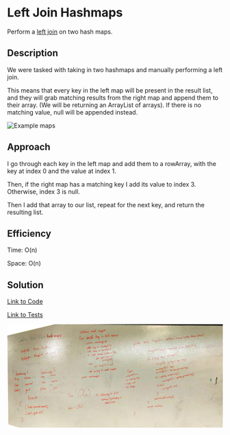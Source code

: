 # Left Join Hashmaps

Perform a [left join](https://www.tutorialspoint.com/sql/sql-left-joins.htm) on two hash maps. 

## Description

We were tasked with taking in two hashmaps and manually performing a left join. 

This means that every key in the left map will be present in the result list, and they will grab matching results 
from the right map and append them to their array. (We will be returning an ArrayList of arrays). If there is no 
matching value, null will be appended instead. 

![Example maps](https://codefellows.github.io/common_curriculum/data_structures_and_algorithms/Code_401/class-33/dsa-33-io-table.png)

## Approach

I go through each key in the left map and add them to a rowArray, with the key at index 0 and the value at index 1. 

Then, if the right map has a matching key I add its value to index 3. Otherwise, index 3 is null. 

Then I add that array to our list, repeat for the next key, and return the resulting list. 

## Efficiency

Time: O(n)

Space: O(n)

## Solution

[Link to Code](../code401Challenges/src/main/java/leftJoin/LeftJoin.java)

[Link to Tests](../code401Challenges/src/test/java/leftJoin/LeftJoinTest.java)

![Whiteboard Solution](./assets/LeftJoin_Whiteboard.jpg)